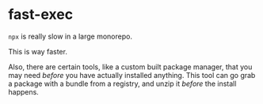# fast-exec

`npx` is really slow in a large monorepo.

This is way faster.

Also, there are certain tools, like a custom built package manager, that you may need _before_ you have actually installed anything. This tool can go grab a package with a bundle from a registry, and unzip it _before_ the install happens.
